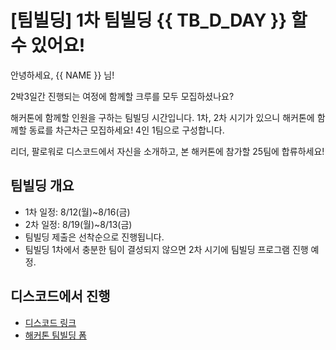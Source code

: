 # [팀빌딩] 1차 팀빌딩 {{ TB_D_DAY }} 할 수 있어요!

안녕하세요, {{ NAME }} 님!

2박3일간 진행되는 여정에 함께할 크루를 모두 모집하셨나요?

해커톤에 함께할 인원을 구하는 팀빌딩 시간입니다. 1차, 2차 시기가 있으니 해커톤에 함께할 동료를 차근차근 모집하세요! 4인 1팀으로 구성합니다.

리더, 팔로워로 디스코드에서 자신을 소개하고, 본 해커톤에 참가할 25팀에 합류하세요!

## 팀빌딩 개요

* 1차 일정: 8/12(월)~8/16(금)
* 2차 일정: 8/19(월)~8/13(금)
* 팀빌딩 제출은 선착순으로 진행됩니다. 
* 팀빌딩 1차에서 충분한 팀이 결성되지 않으면 2차 시기에 팀빌딩 프로그램 진행 예정.

## 디스코드에서 진행

* [디스코드 링크](https://hgrd.kr/discord)
* [해커톤 팀빌딩 폼](https://forms.office.com/r/HcXNjyZtJg)